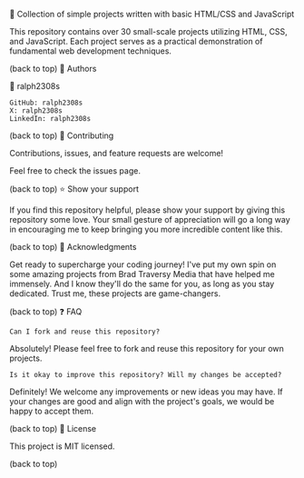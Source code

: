 📖 Collection of simple projects written with basic HTML/CSS and JavaScript

This repository contains over 30 small-scale projects utilizing HTML, CSS, and JavaScript. Each project serves as a practical demonstration of fundamental web development techniques.

(back to top)
👥 Authors

👤 ralph2308s

    GitHub: ralph2308s
    X: ralph2308s
    LinkedIn: ralph2308s

(back to top)
🤝 Contributing

Contributions, issues, and feature requests are welcome!

Feel free to check the issues page.

(back to top)
⭐️ Show your support

If you find this repository helpful, please show your support by giving this repository some love. Your small gesture of appreciation will go a long way in encouraging me to keep bringing you more incredible content like this.

(back to top)
🙏 Acknowledgments

Get ready to supercharge your coding journey! I've put my own spin on some amazing projects from Brad Traversy Media that have helped me immensely. And I know they'll do the same for you, as long as you stay dedicated. Trust me, these projects are game-changers.

(back to top)
❓ FAQ

    Can I fork and reuse this repository?

Absolutely! Please feel free to fork and reuse this repository for your own projects.

    Is it okay to improve this repository? Will my changes be accepted?

Definitely! We welcome any improvements or new ideas you may have. If your changes are good and align with the project's goals, we would be happy to accept them.

(back to top)
📝 License

This project is MIT licensed.

(back to top)